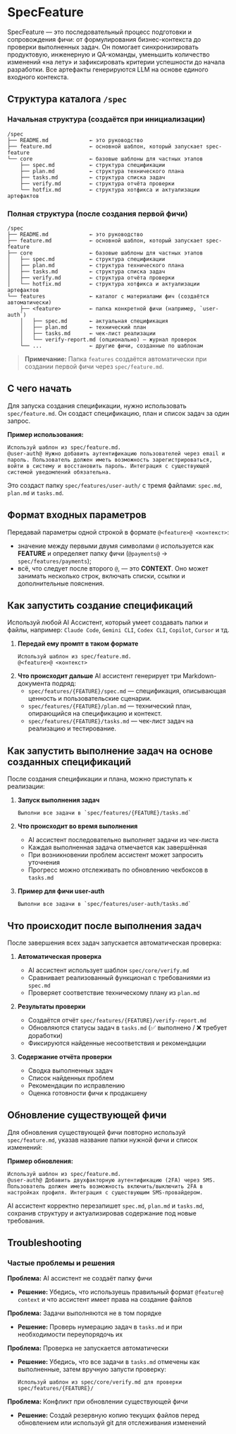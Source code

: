 # SpecFeature

SpecFeature — это последовательный процесс подготовки и сопровождения фичи: от формулирования бизнес-контекста до проверки выполненных задач. Он помогает синхронизировать продуктовую, инженерную и QA-команды, уменьшить количество изменений «на лету» и зафиксировать критерии успешности до начала разработки. Все артефакты генерируются LLM на основе единого входного контекста.

## Структура каталога `/spec`

### Начальная структура (создаётся при инициализации)
```
/spec
├── README.md             ← это руководство
├── feature.md            ← основной шаблон, который запускает spec-feature
└── core                  ← базовые шаблоны для частных этапов
    ├── spec.md           ← структура спецификации
    ├── plan.md           ← структура технического плана
    ├── tasks.md          ← структура списка задач
    ├── verify.md         ← структура отчёта проверки
    └── hotfix.md         ← структура хотфикса и актуализации артефактов
```

### Полная структура (после создания первой фичи)
```
/spec
├── README.md             ← это руководство
├── feature.md            ← основной шаблон, который запускает spec-feature
├── core                  ← базовые шаблоны для частных этапов
│   ├── spec.md           ← структура спецификации
│   ├── plan.md           ← структура технического плана
│   ├── tasks.md          ← структура списка задач
│   ├── verify.md         ← структура отчёта проверки
│   └── hotfix.md         ← структура хотфикса и актуализации артефактов
└── features              ← каталог с материалами фич (создаётся автоматически)
    ├── <feature>         ← папка конкретной фичи (например, `user-auth`)
    │   ├── spec.md       ← актуальная спецификация
    │   ├── plan.md       ← технический план
    │   ├── tasks.md      ← чек-лист реализации
    │   └── verify-report.md (опционально) — журнал проверок
    └── ...               ← другие фичи, созданные по шаблонам
```

> **Примечание:** Папка `features` создаётся автоматически при создании первой фичи через `spec/feature.md`.

## С чего начать

Для запуска создания спецификации, нужно использовать `spec/feature.md`. Он создаст спецификацию, план и список задач за один запрос.

**Пример использования:**
```
Используй шаблон из spec/feature.md.
@user-auth@ Нужно добавить аутентификацию пользователей через email и пароль. Пользователь должен иметь возможность зарегистрироваться, войти в систему и восстановить пароль. Интеграция с существующей системой уведомлений обязательна.
```

Это создаст папку `spec/features/user-auth/` с тремя файлами: `spec.md`, `plan.md` и `tasks.md`.

## Формат входных параметров

Передавай параметры одной строкой в формате `@<feature>@ <контекст>`:

- значение между первыми двумя символами `@` используется как **FEATURE** и определяет папку фичи (`@payments@` → `spec/features/payments`);
- всё, что следует после второго `@`, — это **CONTEXT**. Оно может занимать несколько строк, включать списки, ссылки и дополнительные пояснения.

## Как запустить создание спецификаций

Используй любой AI Ассистент, который умеет создавать папки и файлы, например: `Claude Code`, `Gemini CLI`, `Codex CLI`, `Copilot`, `Cursor` и тд.

1. **Передай ему промпт в таком формате**
   ```
   Используй шаблон из spec/feature.md.
   @<feature>@ <контекст>
   ```
2. **Что происходит дальше**
   AI ассистент генерирует три Markdown-документа подряд:
   - `spec/features/{FEATURE}/spec.md` — спецификация, описывающая ценность и пользовательские сценарии.
   - `spec/features/{FEATURE}/plan.md` — технический план, опирающийся на спецификацию и контекст.
   - `spec/features/{FEATURE}/tasks.md` — чек-лист задач на реализацию и тестирование.

## Как запустить выполнение задач на основе созданных спецификаций

После создания спецификации и плана, можно приступать к реализации:

1. **Запуск выполнения задач**
   ```
   Выполни все задачи в `spec/features/{FEATURE}/tasks.md`
   ```

2. **Что происходит во время выполнения**
   - AI ассистент последовательно выполняет задачи из чек-листа
   - Каждая выполненная задача отмечается как завершённая
   - При возникновении проблем ассистент может запросить уточнения
   - Прогресс можно отслеживать по обновлению чекбоксов в `tasks.md`

3. **Пример для фичи user-auth**
   ```
   Выполни все задачи в `spec/features/user-auth/tasks.md`
   ```

## Что происходит после выполнения задач

После завершения всех задач запускается автоматическая проверка:

1. **Автоматическая проверка**
   - AI ассистент использует шаблон `spec/core/verify.md`
   - Сравнивает реализованный функционал с требованиями из `spec.md`
   - Проверяет соответствие техническому плану из `plan.md`

2. **Результаты проверки**
   - Создаётся отчёт `spec/features/{FEATURE}/verify-report.md`
   - Обновляются статусы задач в `tasks.md` (✅ выполнено / ❌ требует доработки)
   - Фиксируются найденные несоответствия и рекомендации

3. **Содержание отчёта проверки**
   - Сводка выполненных задач
   - Список найденных проблем
   - Рекомендации по исправлению
   - Оценка готовности фичи к продакшену

## Обновление существующей фичи

Для обновления существующей фичи повторно используй `spec/feature.md`, указав название папки нужной фичи и список изменений:

**Пример обновления:**
```
Используй шаблон из spec/feature.md.
@user-auth@ Добавить двухфакторную аутентификацию (2FA) через SMS. Пользователь должен иметь возможность включить/выключить 2FA в настройках профиля. Интеграция с существующим SMS-провайдером.
```

AI ассистент корректно перезапишет `spec.md`, `plan.md` и `tasks.md`, сохранив структуру и актуализировав содержание под новые требования.

## Troubleshooting

### Частые проблемы и решения

**Проблема:** AI ассистент не создаёт папку фичи
- **Решение:** Убедись, что используешь правильный формат `@feature@ context` и что ассистент имеет права на создание файлов

**Проблема:** Задачи выполняются не в том порядке
- **Решение:** Проверь нумерацию задач в `tasks.md` и при необходимости переупорядочь их

**Проблема:** Проверка не запускается автоматически
- **Решение:** Убедись, что все задачи в `tasks.md` отмечены как выполненные, затем вручную запусти проверку:
  ```
  Используй шаблон из spec/core/verify.md для проверки spec/features/{FEATURE}/
  ```

**Проблема:** Конфликт при обновлении существующей фичи
- **Решение:** Создай резервную копию текущих файлов перед обновлением или используй git для отслеживания изменений